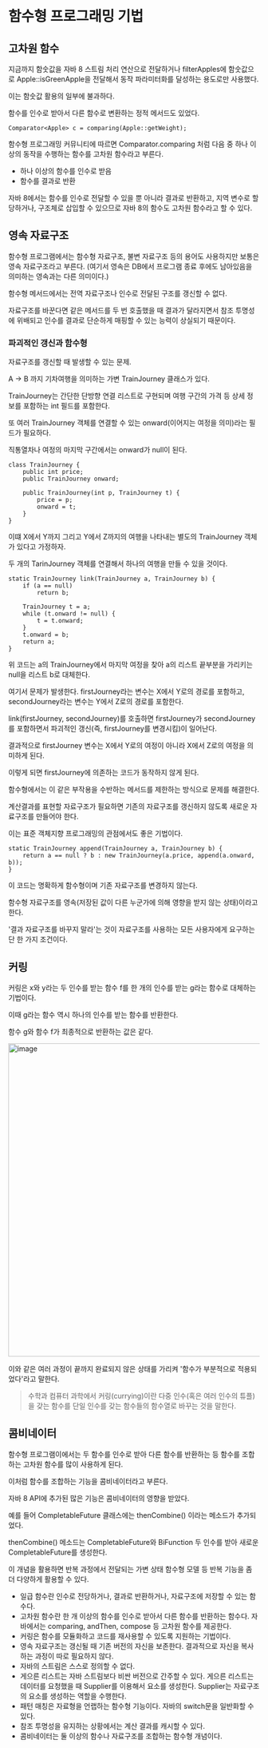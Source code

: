 # 함수형 프로그래밍 기법
## 고차원 함수
지금까지 함숫값을 자바 8 스트림 처리 연산으로 전달하거나 filterApples에 함숫값으로 Apple::isGreenApple을 전달해서 동작 파라미터화를 달성하는 용도로만 사용했다.

이는 함숫값 활용의 일부에 불과하다.

함수를 인수로 받아서 다른 함수로 변환하는 정적 메서드도 있었다.
```
Comparator<Apple> c = comparing(Apple::getWeight);
```

함수형 프로그래밍 커뮤니티에 따르면 Comparator.comparing 처럼 다음 중 하나 이상의 동작을 수행하는 함수를 고차원 함수라고 부른다.
* 하나 이상의 함수를 인수로 받음
* 함수를 결과로 반환

자바 8에서는 함수를 인수로 전달할 수 있을 뿐 아니라 결과로 반환하고, 지역 변수로 할당하거나, 구조체로 삽입할 수 있으므로 자바 8의 함수도 고차원 함수라고 할 수 있다.

## 영속 자료구조
함수형 프로그램에서는 함수형 자료구조, 불변 자료구조 등의 용어도 사용하지만 보통은 영속 자료구조라고 부른다.
(여기서 영속은 DB에서 프로그램 종료 후에도 남아있음을 의미하는 영속과는 다른 의미이다.)

함수형 메서드에서는 전역 자료구조나 인수로 전달된 구조를 갱신할 수 없다.

자료구조를 바꾼다면 같은 메서드를 두 번 호출했을 때 결과가 달라지면서 참조 투명성에 위배되고 인수를 결과로 단순하게 매핑할 수 있는 능력이 상실되기 때문이다.

### 파괴적인 갱신과 함수형
자료구조를 갱신할 때 발생할 수 있는 문제.

A -> B 까지 기차여행을 의미하는 가변 TrainJourney 클래스가 있다.

TrainJourney는 간단한 단방향 연결 리스트로 구현되며 여행 구간의 가격 등 상세 정보를 포함하는 int 필드를 포함한다.

또 여러 TrainJourney 객체를 연결할 수 있는 onward(이어지는 여정을 의미)라는 필드가 필요하다.

직통열차나 여정의 마지막 구간에서는 onward가 null이 된다.
```
class TrainJourney {
	public int price;
	public TrainJourney onward;

	public TrainJourney(int p, TrainJourney t) {
		price = p;
		onward = t;
	}
}
```
이떄 X에서 Y까지 그리고 Y에서 Z까지의 여행을 나타내는 별도의 TrainJourney 객체가 있다고 가정하자.

두 개의 TarinJourney 객체를 연결해서 하나의 여행을 만들 수 있을 것이다.

```
static TrainJourney link(TrainJourney a, TrainJourney b) {
	if (a == null)
		return b;

	TrainJourney t = a;
	while (t.onward != null) {
		t = t.onward;
	}
	t.onward = b;
	return a;
}
```
위 코드는 a의 TrainJourney에서 마지막 여정을 찾아 a의 리스트 끝부분을 가리키는 null을 리스트 b로 대체한다.

여기서 문제가 발생한다. firstJourney라는 변수는 X에서 Y로의 경로를 포함하고, secondJourney라는 변수는 Y에서 Z로의 경로를 포함한다.

link(firstJourney, secondJourney)를 호출하면 firstJourney가 secondJourney를 포함하면서 파괴적인 갱신(즉, firstJourney를 변경시킴)이 일어난다.

결과적으로 firstJourney 변수는 X에서 Y로의 여정이 아니라 X에서 Z로의 여정을 의미하게 된다.

이렇게 되면 firstJourney에 의존하는 코드가 동작하지 않게 된다.

함수형에서는 이 같은 부작용을 수반하는 메서드를 제한하는 방식으로 문제를 해결한다.

계산결과를 표현할 자료구조가 필요하면 기존의 자료구조를 갱신하지 않도록 새로운 자료구조를 만들어야 한다.

이는 표준 객체지향 프로그래밍의 관점에서도 좋은 기법이다.

```
static TrainJourney append(TrainJourney a, TrainJourney b) {
	return a == null ? b : new TrainJourney(a.price, append(a.onward, b));
}
```
이 코드는 명확하게 함수형이며 기존 자료구조를 변경하지 않는다.

함수형 자료구조를 영속(저장된 값이 다른 누군가에 의해 영향을 받지 않는 상태)이라고 한다.

'결과 자료구조를 바꾸지 말라'는 것이 자료구조를 사용하는 모든 사용자에게 요구하는 단 한 가지 조건이다.

## 커링
커링은 x와 y라는 두 인수를 받는 함수 f를 한 개의 인수를 받는 g라는 함수로 대체하는 기법이다.

이때 g라는 함수 역시 하나의 인수를 받는 함수를 반환한다.

함수 g와 함수 f가 최종적으로 반환하는 값은 같다.

<img width="627" alt="image" src="https://user-images.githubusercontent.com/82895809/169765435-84488654-7065-4bee-9cb4-9c4c01b6d690.png">

이와 같은 여러 과정이 끝까지 완료되지 않은 상태를 가리켜 '함수가 부분적으로 적용되었다'라고 말한다.

> 수학과 컴퓨터 과학에서 커링(currying)이란 다중 인수(혹은 여러 인수의 튜플)을 갖는 함수를 단일 인수를 갖는 함수들의 함수열로 바꾸는 것을 말한다.

## 콤비네이터
함수형 프로그램이에서는 두 함수를 인수로 받아 다른 함수를 반환하는 등 함수를 조합하는 고차원 함수를 많이 사용하게 된다.

이처럼 함수를 조합하는 기능을 콤비네이터라고 부른다.

자바 8 API에 추가된 많은 기능은 콤비네이터의 영향을 받았다.

예를 들어 CompletableFuture 클래스에는 thenCombine() 이라는 메소드가 추가되었다.

thenCombine() 메소드는 CompletableFuture와 BiFunction 두 인수를 받아 새로운 CompletableFuture를 생성한다.

이 개념을 활용하면 반복 과정에서 전달되는 가변 상태 함수형 모델 등 반복 기능을 좀 더 다양하게 활용할 수 있다.

* 일급 함수란 인수로 전당하거나, 결과로 반환하거나, 자료구조에 저장할 수 있는 함수다.
* 고차원 함수란 한 개 이상의 함수를 인수로 받아서 다른 함수를 반환하는 함수다. 자바에서는 comparing, andThen, compose 등 고차원 함수를 제공한다.
* 커링은 함수를 모듈화하고 코드를 재사용할 수 있도록 지원하는 기법이다.
* 영속 자료구조는 갱신될 때 기존 버전의 자신을 보존한다. 결과적으로 자신을 복사하는 과정이 따로 필요하지 않다.
* 자바의 스트림은 스스로 정의할 수 없다.
* 게으른 리스트는 자바 스트림보다 비싼 버전으로 간주할 수 있다. 게으른 리스트는 데이터를 요청했을 때 Supplier를 이용해서 요소를 생성한다. Supplier는 자료구조의 요소를 생성하는 역할을 수행한다.
* 패턴 매칭은 자료형을 언랩하는 함수형 기능이다. 자바의 switch문을 일반화할 수 있다.
* 참조 투명성을 유지하는 상황에서는 계산 결과를 캐시할 수 있다.
* 콤비네이터는 둘 이상의 함수나 자료구조를 조합하는 함수형 개념이다.
